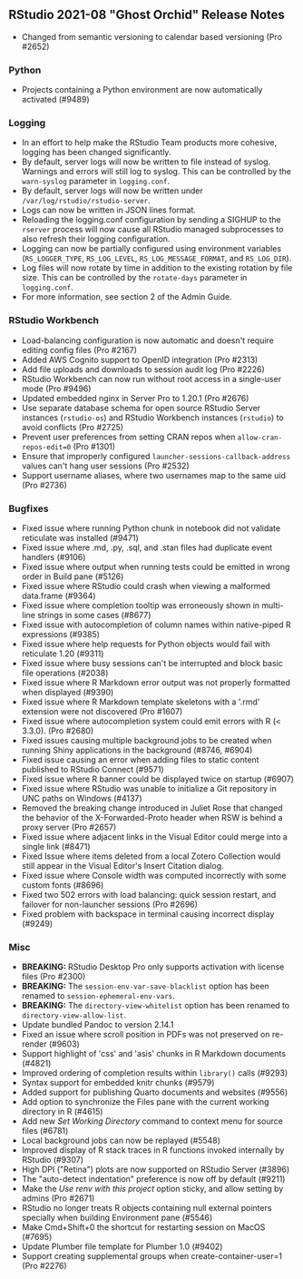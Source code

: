 
## RStudio 2021-08 "Ghost Orchid" Release Notes

* Changed from semantic versioning to calendar based versioning (Pro #2652)

### Python

* Projects containing a Python environment are now automatically activated (#9489)


### Logging

* In an effort to help make the RStudio Team products more cohesive, logging has been changed significantly.
* By default, server logs will now be written to file instead of syslog. Warnings and errors will still log to syslog. This can be controlled by the `warn-syslog` parameter in `logging.conf`.
* By default, server logs will now be written under `/var/log/rstudio/rstudio-server`.
* Logs can now be written in JSON lines format.
* Reloading the logging.conf configuration by sending a SIGHUP to the `rserver` process will now cause all RStudio managed subprocesses to also refresh their logging configuration.
* Logging can now be partially configured using environment variables (`RS_LOGGER_TYPE`, `RS_LOG_LEVEL`, `RS_LOG_MESSAGE_FORMAT`, and `RS_LOG_DIR`).
* Log files will now rotate by time in addition to the existing rotation by file size. This can be controlled by the `rotate-days` parameter in `logging.conf`.
* For more information, see section 2 of the Admin Guide.

### RStudio Workbench

* Load-balancing configuration is now automatic and doesn't require editing config files (Pro #2167)
* Added AWS Cognito support to OpenID integration (Pro #2313)
* Add file uploads and downloads to session audit log (Pro #2226)
* RStudio Workbench can now run without root access in a single-user mode (Pro #9496)
* Updated embedded nginx in Server Pro to 1.20.1 (Pro #2676)
* Use separate database schema for open source RStudio Server instances (`rstudio-os`) and RStudio Workbench instances (`rstudio`) to avoid conflicts (Pro #2725)
* Prevent user preferences from setting CRAN repos when `allow-cran-repos-edit=0` (Pro #1301)
* Ensure that improperly configured `launcher-sessions-callback-address` values can't hang user sessions (Pro #2532)
* Support username aliases, where two usernames map to the same uid (Pro #2736)

### Bugfixes

* Fixed issue where running Python chunk in notebook did not validate reticulate was installed (#9471)
* Fixed issue where .md, .py, .sql, and .stan files had duplicate event handlers (#9106)
* Fixed issue where output when running tests could be emitted in wrong order in Build pane (#5126)
* Fixed issue where RStudio could crash when viewing a malformed data.frame (#9364)
* Fixed issue where completion tooltip was erroneously shown in multi-line strings in some cases (#8677)
* Fixed issue with autocompletion of column names within native-piped R expressions (#9385)
* Fixed issue where help requests for Python objects would fail with reticulate 1.20 (#9311)
* Fixed issue where busy sessions can't be interrupted and block basic file operations (#2038)
* Fixed issue where R Markdown error output was not properly formatted when displayed (#9390)
* Fixed issue where R Markdown template skeletons with a '.rmd' extension were not discovered (Pro #1607)
* Fixed issue where autocompletion system could emit errors with R (< 3.3.0). (Pro #2680)
* Fixed issues causing multiple background jobs to be created when running Shiny applications in the background (#8746, #6904)
* Fixed issue causing an error when adding files to static content published to RStudio Connect (#9571)
* Fixed issue where R banner could be displayed twice on startup (#6907)
* Fixed issue where RStudio was unable to initialize a Git repository in UNC paths on Windows (#4137)
* Removed the breaking change introduced in Juliet Rose that changed the behavior of the X-Forwarded-Proto header when RSW is behind a proxy server (Pro #2657)
* Fixed issue where adjacent links in the Visual Editor could merge into a single link (#8471)
* Fixed Issue where items deleted from a local Zotero Collection would still appear in the Visual Editor's Insert Citation dialog.
* Fixed issue where Console width was computed incorrectly with some custom fonts (#8696)
* Fixed two 502 errors with load balancing: quick session restart, and failover for non-launcher sessions (Pro #2696)
* Fixed problem with backspace in terminal causing incorrect display (#9249)

### Misc

* **BREAKING:** RStudio Desktop Pro only supports activation with license files (Pro #2300)
* **BREAKING:** The `session-env-var-save-blacklist` option has been renamed to `session-ephemeral-env-vars`.
* **BREAKING:** The `directory-view-whitelist` option has been renamed to `directory-view-allow-list`.
* Update bundled Pandoc to version 2.14.1 
* Fixed an issue where scroll position in PDFs was not preserved on re-render (#9603)
* Support highlight of 'css' and 'asis' chunks in R Markdown documents (#4821)
* Improved ordering of completion results within `library()` calls (#9293)
* Syntax support for embedded knitr chunks (#9579)
* Added support for publishing Quarto documents and websites (#9556)
* Add option to synchronize the Files pane with the current working directory in R (#4615)
* Add new *Set Working Directory* command to context menu for source files (#6781)
* Local background jobs can now be replayed (#5548)
* Improved display of R stack traces in R functions invoked internally by RStudio (#9307)
* High DPI ("Retina") plots are now supported on RStudio Server (#3896)
* The "auto-detect indentation" preference is now off by default (#9211) 
* Make the *Use renv with this project* option sticky, and allow setting by admins (Pro #2671)
* RStudio no longer treats R objects containing null external pointers specially when building Environment pane (#5546)
* Make Cmd+Shift+0 the shortcut for restarting session on MacOS (#7695)
* Update Plumber file template for Plumber 1.0 (#9402)
* Support creating supplemental groups when create-container-user=1 (Pro #2276)

